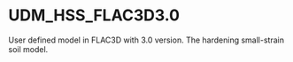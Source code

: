 # UDM_HSS_FLAC3D3.0
User defined model in FLAC3D with 3.0 version. The hardening small-strain soil model.
